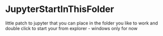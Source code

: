 # JupyterStartInThisFolder
little patch to jupyter that you can place in the folder you like to work and double click to start your from explorer - windows only for now
